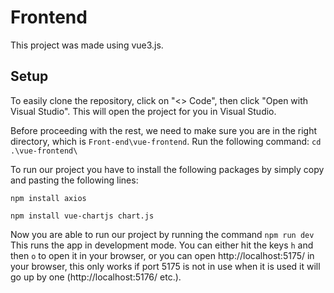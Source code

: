 # Frontend
This project was made using vue3.js.

## Setup
To easily clone the repository, click on "<> Code", then click "Open with Visual Studio". 
This will open the project for you in Visual Studio.


Before proceeding with the rest, we need to make sure you are in the right directory, which is `Front-end\vue-frontend`. Run the following command:
`cd .\vue-frontend\`

To run our project you have to install the following packages by simply copy and pasting the following lines:

`npm install axios`

`npm install vue-chartjs chart.js`

Now you are able to run our project by running the command `npm run dev`
This runs the app in development mode. 
You can either hit the keys `h` and then `o` to open it in your browser, or you can open http://localhost:5175/ in your browser, this only works if port 5175 is not in use when it is used it will go up by one (http://localhost:5176/ etc.).
